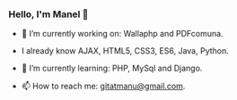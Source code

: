 ### Hello, I'm Manel 👋

- 🔭 I’m currently working on: Wallaphp and PDFcomuna.

- I already know AJAX, HTML5, CSS3, ES6, Java, Python.

- 🌱 I’m currently learning: PHP, MySql and Django.

- 📫 How to reach me: gitatmanu@gmail.com.


<!--
**gitatmanu/gitatmanu** is a ✨ _special_ ✨ repository because its `README.md` (this file) appears on your GitHub profile.

Here are some ideas to get you started:

- 🔭 I’m currently working on ...
- 🌱 I’m currently learning ...
- 👯 I’m looking to collaborate on ...
- 🤔 I’m looking for help with ...
- 💬 Ask me about ...
- 📫 How to reach me: ...
- 😄 Pronouns: ...
- ⚡ Fun fact: ...
-->
